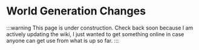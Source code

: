 # World Generation Changes

:::warning
This page is under construction. Check back soon because I am actively updating the wiki, I just wanted to get something online in case anyone can get use from what is up so far.
:::
